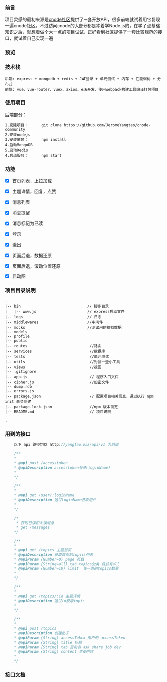 ### 前言
项目灵感的最初来源是[cnode社区](https://cnodejs.org/)提供了一套开放API，很多前端就试着用它复现一遍cnode社区。不过访问cnode的大部分都是冲着学Node.js的，在学了点基础知识之后，就想着做个大一点的项目试试。正好看到社区提供了一套比较规范的接口，就试着自己实现一遍

### 预览

### 技术栈
```
后端: express + mongodb + redis + JWT登录 + 单元测试 + 内存 + 性能调优 + 分布式 
前端: vue、vue-router、vuex、axios、es6开发，使用webpack构建工具编译打包项目 
```

### 使用项目
后端部分：
```
1.克隆项目：      git clone https://github.com/JeromeYangtao/cnode-community
2.安装nodejs
3.安装依赖：      npm install
4.启动MongoDB
5.启动Redis
4.启动服务：      npm start
```

### 功能
- [x] 首页列表，上拉加载
- [x] 主题详情，回复，点赞
- [x] 消息列表
- [x] 消息提醒
- [x] 消息标记为已读
- [x] 登录
- [x] 退出
- [x] 页面后退，数据还原
- [x] 页面后退，滚动位置还原
- [x] 启动图



### 项目目录说明
```
.
|-- bin                              // 脚步目录
|   |-- www.js                       // express启动文件
|-- logs                             // 日志
|-- middlewares                      //中间件
|-- mocks                            //测试用的模拟数据
|-- models                         
|-- profile
|-- public          
|-- routes                            //路由
|-- services                          //数据库
|-- tests                             //单元测试
|-- utils                             //封装一些小工具
|-- views                             //视图
|-- .gitignore
|-- app.js                            // 程序入口文件
|-- cipher.js                         //加密文件
|-- dump.rdb       
|-- errors.js
|-- package.json                      // 配置项目相关信息，通过执行 npm init 命令创建
|-- package-lock.json                 //npm 版本锁定
|-- README.md                         // 项目说明

.
```
### 用到的接口
```js
    以下 api 路径均以 http://yangtao.biz/api/v1 为前缀

    /**
    *
    * @api post /accesstoken
    * @apiDescription accesstoken登录(loginName)
    *
    */

    /**
    *
    * @api get /user/:loginName
    * @apiDescription 通过loginName获取用户
    *
    */

    /*
     * 获取已读和未读消息
     * get /messages 
    */

    /**
    *
    * @api get /topics 主题首页
    * @apiDescription 获取首页的topics列表
    * @apiParam {Number=0} page 页数
    * @apiParam {String=all} tab topics分类 目前有all
    * @apiParam {Number=10} limit  每一页的topics数量
    *
    */

    /**
    *
    * @api get /topics/:id 主题详情
    * @apiDescription 通过id获取topic
    *
    */

    /**
    *
    * @api post /topics
    * @apiDescription 创建帖子
    * @apiParam {String} accessToken 用户的 accessToken
    * @apiParam {String} title 标题
    * @apiParam {String} tab 目前有 ask share job dev
    * @apiParam {String} content 主体内容
    *
    */
```
### 接口文档



